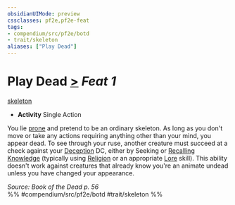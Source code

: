 ```yaml
---
obsidianUIMode: preview
cssclasses: pf2e,pf2e-feat
tags:
- compendium/src/pf2e/botd
- trait/skeleton
aliases: ["Play Dead"]
---
```

# Play Dead  [>](rules/core-rulebook/chapter-9-playing-the-game.md#Actions "Single Action") *Feat 1*  
[skeleton](rules/traits/skeleton-b1.md "Skeleton Ancestry & Heritage Trait")  

- **Activity** Single Action

You lie [prone](rules/conditions.md#Prone) and pretend to be an ordinary skeleton. As long as you don't move or take any actions requiring anything other than your mind, you appear dead. To see through your ruse, another creature must succeed at a check against your [Deception](compendium/skills.md#Deception) DC, either by Seeking or [Recalling Knowledge](rules/actions/recall-knowledge.md) (typically using [Religion](compendium/skills.md#Religion) or an appropriate [Lore](compendium/skills.md#Lore) skill). This ability doesn't work against creatures that already know you're an animate undead unless you have changed your appearance.

*Source: Book of the Dead p. 56*  
%% #compendium/src/pf2e/botd #trait/skeleton %%